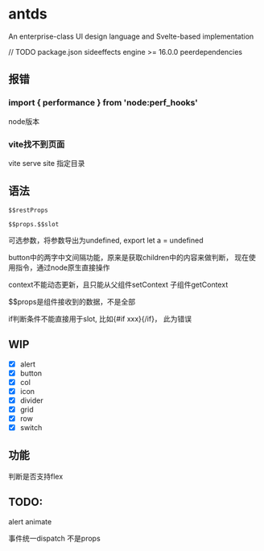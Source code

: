 # antds
An enterprise-class UI design language and Svelte-based implementation

// TODO
package.json
sideeffects
engine >= 16.0.0
peerdependencies


## 报错
### import { performance } from 'node:perf_hooks'

node版本

### vite找不到页面
vite serve site 指定目录

## 语法
```
$$restProps
```
```
$$props.$$slot
```

可选参数，将参数导出为undefined, export let a = undefined

button中的两字中文间隔功能，原来是获取children中的内容来做判断，
现在使用指令，通过node原生直接操作

context不能动态更新，且只能从父组件setContext 子组件getContext

$$props是组件接收到的数据，不是全部

if判断条件不能直接用于slot, 比如{#if xxx}<slot />{/if}， 此为错误

## WIP
- [x] alert
- [x] button
- [x] col
- [x] icon
- [x] divider
- [x] grid
- [x] row
- [x] switch

## 功能
判断是否支持flex

## TODO: 
alert animate

事件统一dispatch 不是props



